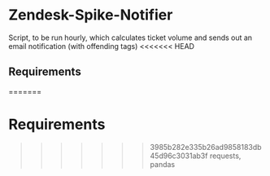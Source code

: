 # Zendesk-Spike-Notifier
Script, to be run hourly, which calculates ticket volume and sends out an email notification (with offending tags)
<<<<<<< HEAD
## Requirements
=======

# Requirements
>>>>>>> 3985b282e335b26ad9858183db45d96c3031ab3f
requests, pandas
